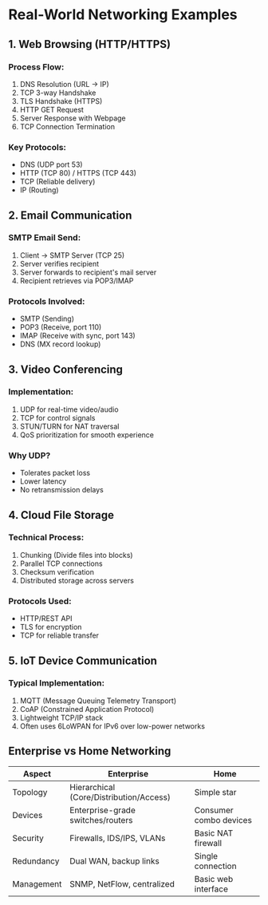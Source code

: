 # Real-World Networking Examples

## 1. Web Browsing (HTTP/HTTPS)
### Process Flow:
1. DNS Resolution (URL → IP)
2. TCP 3-way Handshake
3. TLS Handshake (HTTPS)
4. HTTP GET Request
5. Server Response with Webpage
6. TCP Connection Termination

### Key Protocols:
- DNS (UDP port 53)
- HTTP (TCP 80) / HTTPS (TCP 443)
- TCP (Reliable delivery)
- IP (Routing)

## 2. Email Communication
### SMTP Email Send:
1. Client → SMTP Server (TCP 25)
2. Server verifies recipient
3. Server forwards to recipient's mail server
4. Recipient retrieves via POP3/IMAP

### Protocols Involved:
- SMTP (Sending)
- POP3 (Receive, port 110)
- IMAP (Receive with sync, port 143)
- DNS (MX record lookup)

## 3. Video Conferencing
### Implementation:
1. UDP for real-time video/audio
2. TCP for control signals
3. STUN/TURN for NAT traversal
4. QoS prioritization for smooth experience

### Why UDP?
- Tolerates packet loss
- Lower latency
- No retransmission delays

## 4. Cloud File Storage
### Technical Process:
1. Chunking (Divide files into blocks)
2. Parallel TCP connections
3. Checksum verification
4. Distributed storage across servers

### Protocols Used:
- HTTP/REST API
- TLS for encryption
- TCP for reliable transfer

## 5. IoT Device Communication
### Typical Implementation:
1. MQTT (Message Queuing Telemetry Transport)
2. CoAP (Constrained Application Protocol)
3. Lightweight TCP/IP stack
4. Often uses 6LoWPAN for IPv6 over low-power networks

## Enterprise vs Home Networking
| Aspect          | Enterprise                     | Home                          |
|-----------------|--------------------------------|-------------------------------|
| Topology        | Hierarchical (Core/Distribution/Access) | Simple star          |
| Devices         | Enterprise-grade switches/routers | Consumer combo devices   |
| Security        | Firewalls, IDS/IPS, VLANs      | Basic NAT firewall           |
| Redundancy      | Dual WAN, backup links         | Single connection            |
| Management      | SNMP, NetFlow, centralized     | Basic web interface          |
